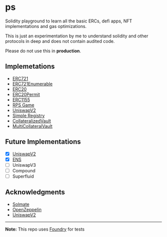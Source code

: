 # ps

Solidity playground to learn all the basic ERCs, defi apps, NFT implementations and gas optimizations.

This is just an experimentation by me to understand solidity and other protocols in deep and does not contain audited code.

Please do not use this in **production**.

## Implemetations

- [ERC721](src/ERC721/ERC721.sol)
- [ERC721Enumerable](src/ERC721/ERC721Enumerable.sol)
- [ERC20](src/ERC20/ERC20.sol)
- [ERC20Permit](src/ERC20/ERC20Permit.sol)
- [ERC1155](src/ERC1155/ERC1155.sol)
- [RPS Game](https://github.com/dsam82/rps)
- [UniswapV2](https://github.com/dsam82/unifap-v2)
- [Simple Registry](https://github.com/dsam82/sol-tuts/blob/master/src/Registry.sol)
- [CollateralizedVault](https://github.com/dsam82/sol-tuts/blob/master/src/CollateralizedVault.sol)
- [MultiCollateralVault](https://github.com/dsam82/sol-tuts/blob/master/src/MultiCollateralVault.sol)

## Future Implementations

- [x] [UniswapV2](https://github.com/dsam82/unifap-v2)
- [x] [ENS](https://github.com/dsam82/sol-tuts/blob/master/src/Registry.sol)
- [ ] UniswapV3
- [ ] Compound
- [ ] Superfluid

## Acknowledgments

- [Solmate](https://github.com/Rari-Capital/solmate)
- [OpenZeppelin](https://github.com/OpenZeppelin/openzeppelin-contracts)
- [UniswapV2](https://github.com/Uniswap/v2-core)

---

**Note:** This repo uses [Foundry](https://github.com/foundry-rs/foundry) for tests
